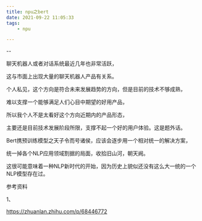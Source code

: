 ```yaml
---
title: npu之bert
date: 2021-09-22 11:05:33
tags:
	- npu

---
```


--

聊天机器人或者对话系统最近几年也非常活跃，

这与市面上出现大量的聊天机器人产品有关系。

个人私见，这个方向是符合未来发展趋势的方向，但是目前的技术不够成熟，

难以支撑一个能够满足人们心目中期望的好用产品，

所以我个人不是太看好这个方向近期内的产品形态，

主要还是目前技术发展阶段所限，支撑不起一个好的用户体验。这是题外话。



Bert携预训练模型之天子令而号诸侯，应该会逐步用一个相对统一的解决方案，

统一掉各个NLP应用领域割据的局面，收拾旧山河，朝天阙。

这很可能意味着一种NLP新时代的开始，因为历史上貌似还没有这么大一统的一个NLP模型存在过。





参考资料

1、

https://zhuanlan.zhihu.com/p/68446772